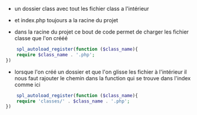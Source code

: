 - un dossier class avec tout les fichier class a l'intérieur

- et index.php toujours a la racine du projet


- dans la racine du projet ce bout de code permet de charger les fichier classe que l'on crééé

````php 
    spl_autoload_register(function ($class_name){
    require $class_name . '.php';
})
````

- lorsque l'on créé un dossier et que l'on glisse les fichier à l'intérieur il nous faut rajouter le chemin dans la function qui se trouve dans l'index comme ici

````php 
    spl_autoload_register(function ($class_name){
    require 'classes/' . $class_name . '.php';
})
````